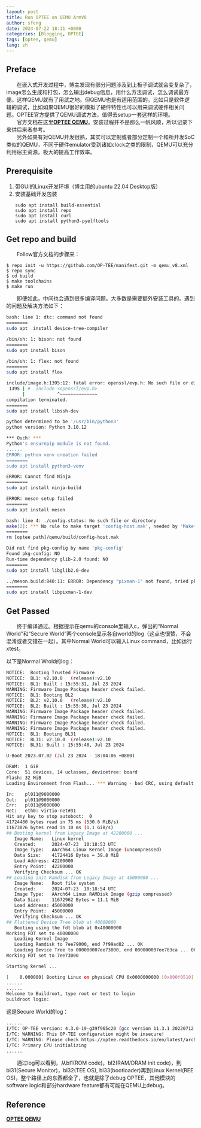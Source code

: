 ```yaml
---
layout: post
title: Run OPTEE on QEMU ArmV8
author: sfeng
date: 2024-07-22 18:11 +0000
categories: [Blogging, OPTEE]
tags: [optee, qemu]
lang: zh
---
```


## Preface

&emsp;&emsp;在嵌入式开发过程中，博主发现有部分问题涉及到上板子调试就会变复杂了，image怎么生成和打包，怎么输出debug信息，用什么方法调试，怎么调试最方便。这样QEMU就有了用武之地。但QEMU也是有适用范围的，比如只是软件逻辑的调试，比如如果QEMU很好的模拟了硬件特性也可以用来调试硬件相关问题。OPTEE官方提供了QEMU调试方法，值得去setup一套这样的环境。  
&emsp;&emsp;官方文档在这里[**OPTEE QEMU**](https://optee.readthedocs.io/en/latest/building/devices/qemu.html)。安装过程并不是那么一帆风顺，所以记录下来供后来者参考。  
&emsp;&emsp;另外如果有对QEMU开发很熟，其实可以定制或者部分定制一个和所开发SoC类似的QEMU，不同于硬件emulator受到诸如clock之类的限制，QEMU可以充分利用宿主资源，极大的提高工作效率。  

## Prerequisite

1. 带GUI的Linux开发环境（博主用的ubuntu 22.04 Desktop版）  
2. 安装基础开发包装  
   ```shell
   sudo apt install build-essential
   sudo apt install repo
   sudo apt install curl
   sudo apt install python3-pyelftools
   ```

## Get repo and build

&emsp;&emsp;Follow官方文档的步骤来：  

```shell
$ repo init -u https://github.com/OP-TEE/manifest.git -m qemu_v8.xml
$ repo sync
$ cd build
$ make toolchains
$ make run
```

&emsp;&emsp;即便如此，中间也会遇到很多编译问题。大多数是需要额外安装工具的。遇到的问题及解决方法如下：  


```bash
bash: line 1: dtc: command not found
========
sudo apt  install device-tree-compiler
```

```bash
/bin/sh: 1: bison: not found
========
sudo apt install bison
```

```bash
/bin/sh: 1: flex: not found
========
sudo apt install flex
```

```bash
include/image.h:1395:12: fatal error: openssl/evp.h: No such file or directory
 1395 | #  include <openssl/evp.h>
      |            ^~~~~~~~~~~~~~~
compilation terminated.
========
sudo apt install libssh-dev
```

```bash
python determined to be '/usr/bin/python3'
python version: Python 3.10.12

*** Ouch! ***
Python's ensurepip module is not found.
......
ERROR: python venv creation failed
========
sudo apt install python3-venv
```

```bash
ERROR: Cannot find Ninja
========
sudo apt install ninja-build
```

```bash
ERROR: meson setup failed
========
sudo apt install meson
```

```bash
bash: line 4: ./config.status: No such file or directory
make[2]: *** No rule to make target 'config-host.mak', needed by 'Makefile.prereqs'.  Stop.
========
rm [optee path]/qemu/build/config-host.mak
```

```bash
Did not find pkg-config by name 'pkg-config'
Found pkg-config: NO
Run-time dependency glib-2.0 found: NO
========
sudo apt install libglib2.0-dev
```

```bash
../meson.build:840:11: ERROR: Dependency "pixman-1" not found, tried pkgconfig
========
sudo apt install libpixman-1-dev
```

## Get Passed
&emsp;&emsp;终于编译通过。根据提示在qemu的console里输入c，弹出的“Normal World”和“Secure World”两个console显示各自world的log（这点也很赞，不会混淆或者交错在一起）。其中Normal World可以输入Linux command，比如运行xtest。  

以下是Normal Wrold的log：  

```bash
NOTICE:  Booting Trusted Firmware
NOTICE:  BL1: v2.10.0	(release):v2.10
NOTICE:  BL1: Built : 15:55:31, Jul 23 2024
WARNING: Firmware Image Package header check failed.
NOTICE:  BL1: Booting BL2
NOTICE:  BL2: v2.10.0	(release):v2.10
NOTICE:  BL2: Built : 15:55:38, Jul 23 2024
WARNING: Firmware Image Package header check failed.
WARNING: Firmware Image Package header check failed.
WARNING: Firmware Image Package header check failed.
WARNING: Firmware Image Package header check failed.
NOTICE:  BL1: Booting BL31
NOTICE:  BL31: v2.10.0	(release):v2.10
NOTICE:  BL31: Built : 15:55:48, Jul 23 2024

U-Boot 2023.07.02 (Jul 23 2024 - 18:04:06 +0800)

DRAM:  1 GiB
Core:  51 devices, 14 uclasses, devicetree: board
Flash: 32 MiB
Loading Environment from Flash... *** Warning - bad CRC, using default environment

In:    pl011@9000000
Out:   pl011@9000000
Err:   pl011@9000000
Net:   eth0: virtio-net#31
Hit any key to stop autoboot:  0 
41724480 bytes read in 75 ms (530.6 MiB/s)
11673026 bytes read in 10 ms (1.1 GiB/s)
## Booting kernel from Legacy Image at 42200000 ...
   Image Name:   Linux kernel
   Created:      2024-07-23  10:18:53 UTC
   Image Type:   AArch64 Linux Kernel Image (uncompressed)
   Data Size:    41724416 Bytes = 39.8 MiB
   Load Address: 42200000
   Entry Point:  42200000
   Verifying Checksum ... OK
## Loading init Ramdisk from Legacy Image at 45000000 ...
   Image Name:   Root file system
   Created:      2024-07-23  10:18:54 UTC
   Image Type:   AArch64 Linux RAMDisk Image (gzip compressed)
   Data Size:    11672962 Bytes = 11.1 MiB
   Load Address: 45000000
   Entry Point:  45000000
   Verifying Checksum ... OK
## Flattened Device Tree blob at 40000000
   Booting using the fdt blob at 0x40000000
Working FDT set to 40000000
   Loading Kernel Image
   Loading Ramdisk to 7ee79000, end 7f99ad82 ... OK
   Loading Device Tree to 000000007ee73000, end 000000007ee783ca ... OK
Working FDT set to 7ee73000

Starting kernel ...

[    0.000000] Booting Linux on physical CPU 0x0000000000 [0x000f0510]
......
......
Welcome to Buildroot, type root or test to login
buildroot login:

```

这是Secure World的log：  

```bash
......
I/TC: OP-TEE version: 4.3.0-19-g39f965c20 (gcc version 11.3.1 20220712 (Arm GNU Toolchain 11.3.Rel1)) #1 Tue Jul 23 07:48:03 UTC 2024 aarch64
I/TC: WARNING: This OP-TEE configuration might be insecure!
I/TC: WARNING: Please check https://optee.readthedocs.io/en/latest/architecture/porting_guidelines.html
I/TC: Primary CPU initializing
......
```

&emsp;&emsp;通过log可以看到，从bl1(ROM code)，bl2(RAM/DRAM init code)，到bl31(Secure Monitor)，bl32(TEE OS), bl33(bootloader)再到Linux Kernel(REE OS)，整个路径上的东西都全了，也就是除了debug OPTEE，其他模块的software logic和部分hardware feature都有可能在QEMU上debug。  

## Reference
[**OPTEE QEMU**](https://optee.readthedocs.io/en/latest/building/devices/qemu.html)


